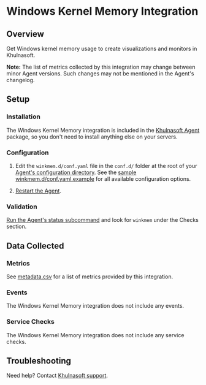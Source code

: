 # Windows Kernel Memory Integration

## Overview

Get Windows kernel memory usage to create visualizations and monitors in Khulnasoft.

**Note:** The list of metrics collected by this integration may change between minor Agent versions. Such changes may not be mentioned in the Agent's changelog.

## Setup

### Installation

The Windows Kernel Memory integration is included in the [Khulnasoft Agent][1] package, so you don't need to install anything else on your servers.

### Configuration

1. Edit the `winkmem.d/conf.yaml` file in the `conf.d/` folder at the root of your [Agent's configuration directory][2]. See the [sample winkmem.d/conf.yaml.example][3] for all available configuration options.

2. [Restart the Agent][4].

### Validation

[Run the Agent's status subcommand][6] and look for `winkmem` under the Checks section.

## Data Collected

### Metrics

See [metadata.csv][6] for a list of metrics provided by this integration.

### Events

The Windows Kernel Memory integration does not include any events.

### Service Checks

The Windows Kernel Memory integration does not include any service checks.

## Troubleshooting

Need help? Contact [Khulnasoft support][5].

[1]: https://app.khulnasoft.com/account/settings/agent/latest
[2]: https://docs.khulnasoft.com/agent/guide/agent-configuration-files/#agent-configuration-directory
[3]: https://github.com/KhulnaSoft/khulnasoft-agent/blob/master/cmd/agent/dist/conf.d/winkmem.d/conf.yaml.example
[4]: https://docs.khulnasoft.com/agent/guide/agent-commands/#start-stop-and-restart-the-agent
[5]: https://docs.khulnasoft.com/help/
[6]: https://github.com/KhulnaSoft/integrations-core/blob/master/winkmem/metadata.csv